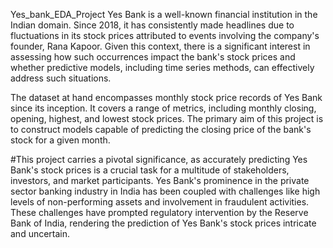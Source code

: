  Yes_bank_EDA_Project
Yes Bank is a well-known financial institution in the Indian domain. Since 2018, it has consistently made headlines due to fluctuations in its stock prices attributed to events involving the company's founder, Rana Kapoor. Given this context, there is a significant interest in assessing how such occurrences impact the bank's stock prices and whether predictive models, including time series methods, can effectively address such situations.

The dataset at hand encompasses monthly stock price records of Yes Bank since its inception. It covers a range of metrics, including monthly closing, opening, highest, and lowest stock prices. The primary aim of this project is to construct models capable of predicting the closing price of the bank's stock for a given month.

#This project carries a pivotal significance, as accurately predicting Yes Bank's stock prices is a crucial task for a multitude of stakeholders, investors, and market participants. Yes Bank's prominence in the private sector banking industry in India has been coupled with challenges like high levels of non-performing assets and involvement in fraudulent activities. These challenges have prompted regulatory intervention by the Reserve Bank of India, rendering the prediction of Yes Bank's stock prices intricate and uncertain.
